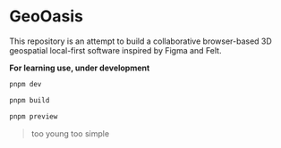 # GeoOasis

This repository is an attempt to build a collaborative browser-based 3D geospatial local-first software inspired by Figma and Felt.

**For learning use, under development**

```bash
pnpm dev

pnpm build

pnpm preview
```

> too young too simple
